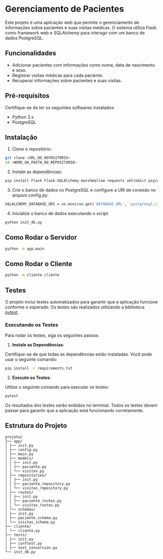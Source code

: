 # Gerenciamento de Pacientes

Este projeto é uma aplicação web que permite o gerenciamento de informações sobre pacientes e suas visitas médicas. O sistema utiliza Flask como framework web e SQLAlchemy para interagir com um banco de dados PostgreSQL.

## Funcionalidades

- Adicionar pacientes com informações como nome, data de nascimento e sexo.
- Registrar visitas médicas para cada paciente.
- Recuperar informações sobre pacientes e suas visitas.

## Pré-requisitos

Certifique-se de ter os seguintes softwares instalados:

- Python 3.x
- PostgreSQL

## Instalação

1. Clone o repositório:

```bash
git clone <URL_DO_REPOSITORIO>
cd <NOME_DA_PASTA_DO_REPOSITORIO>
```   

2. Instale as dependências:

```bash
pip install Flask Flask-SQLAlchemy marshmallow requests xmltodict psycopg2
```

3. Crie o banco de dados no PostgreSQL e configure a URI de conexão no arquivo config.py:
   
```bash
SQLALCHEMY_DATABASE_URI = os.environ.get('DATABASE_URL', 'postgresql://usuario:senha@localhost/nome_do_banco')
```

4. Inicialize o banco de dados executando o script:

```bash
python init_db.py
```

## Como Rodar o Servidor

```bash
python -m app.main
```


## Como Rodar o Cliente

```bash
python -m cliente.cliente
```

## Testes

O projeto inclui testes automatizados para garantir que a aplicação funcione conforme o esperado. Os testes são realizados utilizando a biblioteca [pytest](https://docs.pytest.org/en/stable/).


### Executando os Testes

Para rodar os testes, siga os seguintes passos:

1. **Instale as Dependências**: 

Certifique-se de que todas as dependências estão instaladas. Você pode usar o seguinte comando:
   
```bash
pip install -r requirements.txt
```
    

2. **Execute os Testes**: 

Utilize o seguinte comando para executar os testes:

```bash
pytest
```

Os resultados dos testes serão exibidos no terminal. Todos os testes devem passar para garantir que a aplicação está funcionando corretamente.


## Estrutura do Projeto

```
projeto/
├── app/
│ ├── init.py
│ ├── config.py
│ ├── main.py
│ ├── models/
│ │ ├── init.py
│ │ ├── paciente.py
│ │ └── visitas.py
│ ├── repositories/
│ │ ├── init.py
│ │ ├── paciente_repository.py
│ │ └── visitas_repository.py
│ ├── routes/
│ │ ├── init.py
│ │ ├── paciente_routes.py
│ │ └── visitas_routes.py
│ └── schemas/
│ ├── init.py
│ ├── paciente_schema.py
│ └── visitas_schema.py
├── cliente/
│ └── cliente.py
├── tests/
│ ├── init.py
│ ├── conftest.py
│ ├── test_conversion.py
└── init_db.py
```
